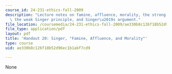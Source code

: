 ```yaml
---
course_id: 24-231-ethics-fall-2009
description: "Lecture notes on famine, affluence, morality, the strong Singer principle,\
  \ the weak Singer principle, and Singer\u2019s argument."
file_location: /coursemedia/24-231-ethics-fall-2009/ae330b8c126f18b52d96ec1b1abf7cd9_MIT24_231F09_lec21.pdf
file_type: application/pdf
layout: pdf
title: 'Handout 20: Singer, "Famine, Affluence, and Morality"'
type: course
uid: ae330b8c126f18b52d96ec1b1abf7cd9

---
```

None